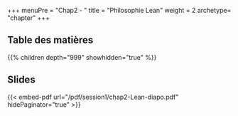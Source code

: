 +++
menuPre = "Chap2 - "
title = "Philosophie Lean"
weight = 2
archetype= "chapter"
+++

## Table des matières
{{% children depth="999" showhidden="true" %}}

## Slides
{{< embed-pdf url="/pdf/session1/chap2-Lean-diapo.pdf" hidePaginator="true" >}}
